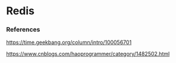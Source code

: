 # Redis


### References

https://time.geekbang.org/column/intro/100056701

https://www.cnblogs.com/haoprogrammer/category/1482502.html